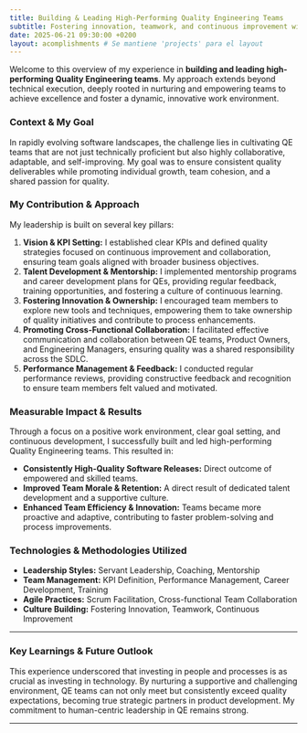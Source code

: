 ```yaml
---
title: Building & Leading High-Performing Quality Engineering Teams
subtitle: Fostering innovation, teamwork, and continuous improvement within QE organizations.
date: 2025-06-21 09:30:00 +0200
layout: acomplishments # Se mantiene 'projects' para el layout
---
```


Welcome to this overview of my experience in **building and leading high-performing Quality Engineering teams**. My approach extends beyond technical execution, deeply rooted in nurturing and empowering teams to achieve excellence and foster a dynamic, innovative work environment.

### Context & My Goal

In rapidly evolving software landscapes, the challenge lies in cultivating QE teams that are not just technically proficient but also highly collaborative, adaptable, and self-improving. My goal was to ensure consistent quality deliverables while promoting individual growth, team cohesion, and a shared passion for quality.

### My Contribution & Approach

My leadership is built on several key pillars:

1.  **Vision & KPI Setting:** I established clear KPIs and defined quality strategies focused on continuous improvement and collaboration, ensuring team goals aligned with broader business objectives.
2.  **Talent Development & Mentorship:** I implemented mentorship programs and career development plans for QEs, providing regular feedback, training opportunities, and fostering a culture of continuous learning.
3.  **Fostering Innovation & Ownership:** I encouraged team members to explore new tools and techniques, empowering them to take ownership of quality initiatives and contribute to process enhancements.
4.  **Promoting Cross-Functional Collaboration:** I facilitated effective communication and collaboration between QE teams, Product Owners, and Engineering Managers, ensuring quality was a shared responsibility across the SDLC.
5.  **Performance Management & Feedback:** I conducted regular performance reviews, providing constructive feedback and recognition to ensure team members felt valued and motivated.

### Measurable Impact & Results

Through a focus on a positive work environment, clear goal setting, and continuous development, I successfully built and led high-performing Quality Engineering teams. This resulted in:

* **Consistently High-Quality Software Releases:** Direct outcome of empowered and skilled teams.
* **Improved Team Morale & Retention:** A direct result of dedicated talent development and a supportive culture.
* **Enhanced Team Efficiency & Innovation:** Teams became more proactive and adaptive, contributing to faster problem-solving and process improvements.

### Technologies & Methodologies Utilized

* **Leadership Styles:** Servant Leadership, Coaching, Mentorship
* **Team Management:** KPI Definition, Performance Management, Career Development, Training
* **Agile Practices:** Scrum Facilitation, Cross-functional Team Collaboration
* **Culture Building:** Fostering Innovation, Teamwork, Continuous Improvement

---

### **Key Learnings & Future Outlook**

This experience underscored that investing in people and processes is as crucial as investing in technology. By nurturing a supportive and challenging environment, QE teams can not only meet but consistently exceed quality expectations, becoming true strategic partners in product development. My commitment to human-centric leadership in QE remains strong.

---
